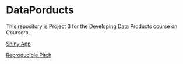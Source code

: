 # DataPorducts

This repository is Project 3 for the Developing Data Products course on Coursera,

[Shiny App](https://moffett.shinyapps.io/chicagocrime/)

[Reproducible Pitch](http://rpubs.com/spornoc/DDP-Pitch)
